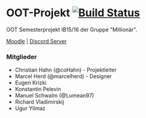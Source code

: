 # OOT-Projekt [![Build Status](https://travis-ci.org/marcelherd/OOT-Projekt.svg?branch=master)](https://travis-ci.org/marcelherd/OOT-Projekt)

OOT Semesterprojekt IB15/16 der Gruppe "Millionär".

[Moodle](http://moodle.hs-mannheim.de/course/view.php?id=1877) | [Discord Server](https://discord.gg/010Xc0hhuLOPI1h8u)

### Mitglieder

- Christian Hahn (@coHahn) - Projektleiter
- Marcel Herd (@marcelherd) - Designer
- Eugen Krizki
- Konstantin Pelevin
- Manuel Schwalm (@Lumean97)
- Richard Vladimirskij
- Ugur Yilmaz

